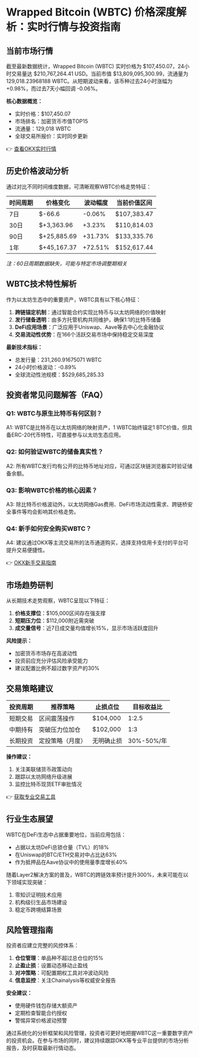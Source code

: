 # Wrapped Bitcoin (WBTC) 价格深度解析：实时行情与投资指南

## 当前市场行情

截至最新数据统计，Wrapped Bitcoin (WBTC) 实时价格为 $107,450.07，24小时交易量达 $210,767,264.41 USD。当前市值 $13,809,095,300.99，流通量为 129,018.23968188 WBTC。从短期波动来看，该币种过去24小时涨幅为 +0.98%，而过去7天小幅回调 -0.06%。

**核心数据概览：**
- 实时价格：$107,450.07
- 市场排名：加密货币市值TOP15
- 流通量：129,018 WBTC
- 全球交易所报价：实时同步更新

👉 [查看OKX实时行情](https://bit.ly/okx_welcome)

## 历史价格波动分析

通过对比不同时间维度数据，可清晰观察WBTC价格走势特征：

| 时间周期   | 价格变化       | 波动幅度  | 当前价值区间       |
|------------|----------------|-----------|--------------------|
| 7日        | $-66.6         | -0.06%    | $107,383.47        |
| 30日       | $+3,363.96     | +3.23%    | $110,814.03        |
| 90日       | $+25,885.69    | +31.73%   | $133,335.76        |
| 1年        | $+45,167.37    | +72.51%   | $152,617.44        |

*注：60日周期数据缺失，可能与特定市场调整期相关*

## WBTC技术特性解析

作为以太坊生态中的重要资产，WBTC具有以下核心特征：
1. **跨链锚定机制**：通过智能合约实现比特币与以太坊网络的价值映射
2. **发行储备透明**：由多方托管机构共同维护，确保1:1的比特币储备
3. **DeFi应用场景**：广泛应用于Uniswap、Aave等去中心化金融协议
4. **交易流动性优势**：在166个活跃交易市场中保持稳定交易深度

**最新技术指标：**
- 总发行量：231,260.91675071 WBTC
- 24小时价格波动：-0.89%
- 全球流动性池规模：$529,685,285.33

## 投资者常见问题解答（FAQ）

### Q1: WBTC与原生比特币有何区别？
A1: WBTC是比特币在以太坊网络的映射资产，1 WBTC始终锚定1 BTC价值，但具备ERC-20代币特性，可直接参与以太坊生态应用。

### Q2: 如何验证WBTC的储备真实性？
A2: 所有WBTC发行均有公开的比特币地址对应，可通过区块链浏览器实时验证储备余额。

### Q3: 影响WBTC价格的核心因素？
A3: 除比特币价格波动外，以太坊网络Gas费用、DeFi市场流动性需求、跨链桥安全事件等均会影响其价格走势。

### Q4: 新手如何安全购买WBTC？
A4: 建议通过OKX等主流交易所的法币通道购买，选择支持信用卡支付的平台可提升交易便捷性。

👉 [OKX新手交易指南](https://bit.ly/okx_welcome)

## 市场趋势研判

从长期技术走势观察，WBTC呈现以下特征：
1. **价格支撑位**：$105,000区间存在强支撑
2. **短期压力位**：$112,000附近需突破
3. **成交量信号**：近7日成交量均值增长15%，显示市场活跃度回升

**风险提示：**
- 加密货币市场存在高波动性
- 投资前应充分评估风险承受能力
- 建议配置比例不超过数字资产的30%

## 交易策略建议

| 投资周期 | 推荐策略                  | 止损点位       | 目标收益比    |
|----------|---------------------------|----------------|---------------|
| 短期交易 | 区间震荡操作              | $104,000       | 1:2.5         |
| 中期持有 | 突破压力位加仓            | $102,000       | 1:3           |
| 长期投资 | 定投策略（月度）          | 无明确止损     | 30%-50%/年    |

**操作建议：**
1. 关注美联储货币政策动向
2. 跟踪以太坊网络升级进展
3. 监控比特币现货ETF审批情况

👉 [获取专业交易工具](https://bit.ly/okx_welcome)

## 行业生态展望

WBTC在DeFi生态中占据重要地位，当前应用包括：
- 占据以太坊DeFi总锁仓量（TVL）的18%
- 在Uniswap的BTC/ETH交易对中占比达63%
- 作为抵押品在Aave协议中的使用量季度增长40%

随着Layer2解决方案的普及，WBTC的跨链效率预计提升300%，未来可能在以下领域实现突破：
1. 零知识证明技术应用
2. 机构级衍生品市场建设
3. 稳定币跨境结算场景

## 风险管理指南

投资者应建立完整的风控体系：
1. **仓位管理**：单品种不超过总仓位的15%
2. **止盈止损**：设置动态移动止盈线
3. **对冲策略**：可配置期权工具对冲波动风险
4. **信息监控**：关注Chainalysis等权威安全报告

**安全建议：**
- 使用硬件钱包存储大额资产
- 定期检查智能合约授权
- 警惕异常价格波动预警

通过系统化的分析框架和风险管理，投资者可更好地把握WBTC这一重要数字资产的投资机会。在参与市场的同时，建议持续跟踪OKX等专业平台提供的市场分析报告，及时获取最新行情动态。